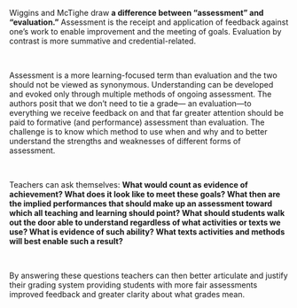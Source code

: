 <p><span style=font-weight: 400;>Wiggins and McTighe draw </span><strong>a difference between “assessment” and “evaluation.”</strong><span style=font-weight: 400;> Assessment is the receipt and application of feedback against one’s work to enable improvement and the meeting of goals. Evaluation by contrast is more summative and credential-related.</span></p>  <p> </p>  <p><span style=font-weight: 400;>Assessment is a more learning-focused term than evaluation and the two should not be viewed as synonymous. Understanding can be developed and evoked only through multiple methods of ongoing assessment. The authors posit that we don’t need to tie a grade— an evaluation—to everything we receive feedback on and that far greater attention should be paid to formative (and performance) assessment than evaluation. The challenge is to know which method to use when and why and to better understand the strengths and weaknesses of different forms of assessment.</span></p>  <p> </p>  <p><span style=font-weight: 400;>Teachers can ask themselves: </span><strong>What would count as evidence of achievement? What does it look like to meet these goals? What then are the implied performances that should make up an assessment toward which all teaching and learning should point? What should students walk out the door able to understand regardless of what activities or texts we use? What is evidence of such ability? What texts activities and methods will best enable such a result?</strong></p>  <p> </p>  <p><span style=font-weight: 400;>By answering these questions teachers can then better articulate and justify their grading system providing students with more fair assessments improved feedback and greater clarity about what grades mean.</span></p>